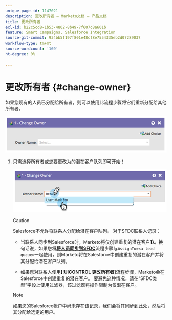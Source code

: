 ```yaml
---
unique-page-id: 1147021
description: 更改所有者 — Marketo文档 — 产品文档
title: 更改所有者
exl-id: b22c5cd8-1b53-4802-8b49-7f607c8a601b
feature: Smart Campaigns, Salesforce Integration
source-git-commit: 934bb5f197f801e48cf8e7554335eb2d07289037
workflow-type: tm+mt
source-wordcount: '169'
ht-degree: 0%

---
```


# 更改所有者 {#change-owner}

如果您现有的人员已分配给所有者，则可以使用此流程步骤将它们重新分配给其他所有者。

![](assets/change-owner-1.png)

1. 只需选择所有者或您要更改为的潜在客户队列即可开始！

   ![](assets/change-owner-2.png)

   >[!CAUTION]
   >
   >Salesforce不允许将联系人分配给潜在客户队列。 对于SFDC联系人记录：
   >
   >* 当联系人同步到Salesforce时，Marketo将仅创建重复的潜在客户&#x200B;**1&rbrace;。**&#x200B;换句话说，如果您将&#x200B;**[将人员同步到SFDC](/help/marketo/product-docs/core-marketo-concepts/smart-campaigns/salesforce-flow-actions/sync-person-to-sfdc.md)**&#x200B;流程步骤与`AssignTo=<a lead queue>`一起使用，则Marketo将在Salesforce中创建重复的潜在客户并将其分配给潜在客户队列。
   >
   >* 如果您对联系人使用&#x200B;**[!UICONTROL 更改所有者]**&#x200B;流程步骤，Marketo会在Salesforce中创建重复的潜在客户。 要避免这种情况，请在“SFDC类型”字段上使用过滤器，该过滤器将操作限制为仅潜在客户。

   >[!NOTE]
   >
   >如果您的Salesforce帐户中尚未存在该记录，我们会将其同步到此处，然后将其分配给选定的用户。
